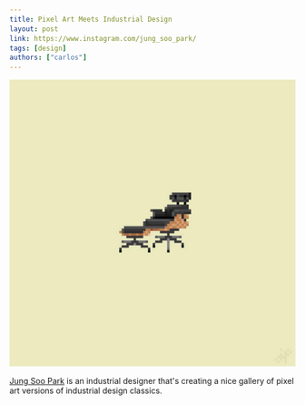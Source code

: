 ```yaml
---
title: Pixel Art Meets Industrial Design
layout: post
link: https://www.instagram.com/jung_soo_park/
tags: [design]
authors: ["carlos"]
---
```


![Eames Chair](/assets/images/pixelart_eames.png)

[Jung Soo Park](http://www.jungsoopark.com/) is an industrial designer that's creating a nice gallery of pixel art versions of industrial design classics.

